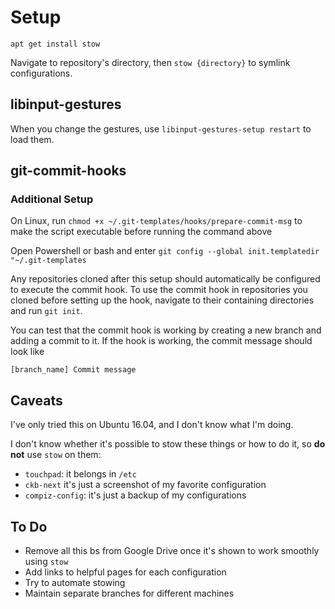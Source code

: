 # Setup

`apt get install stow`

Navigate to repository's directory, then `stow {directory}` to symlink configurations.


## libinput-gestures

When you change the gestures, use `libinput-gestures-setup restart` to load them.

## git-commit-hooks

### Additional Setup

On Linux, run `chmod +x ~/.git-templates/hooks/prepare-commit-msg` to make
the script executable before running the command above

Open Powershell or bash and enter
`git config --global init.templatedir "~/.git-templates`

Any repositories cloned after this setup should automatically be configured to
execute the commit hook. To use the commit hook in repositories you cloned before
setting up the hook, navigate to their containing directories and run `git init`.

You can test that the commit hook is working by creating a new branch and
adding a commit to it. If the hook is working, the commit message should look
like

`[branch_name] Commit message`


## Caveats

I've only tried this on Ubuntu 16.04, and I don't know what I'm doing.

I don't know whether it's possible to stow these things or how to do it, so **do not** use `stow` on them:

- `touchpad`: it belongs in `/etc`
- `ckb-next` it's just a screenshot of my favorite configuration
- `compiz-config`: it's just a backup of my configurations

## To Do

- Remove all this bs from Google Drive once it's shown to work smoothly using `stow`
- Add links to helpful pages for each configuration
- Try to automate stowing
- Maintain separate branches for different machines
